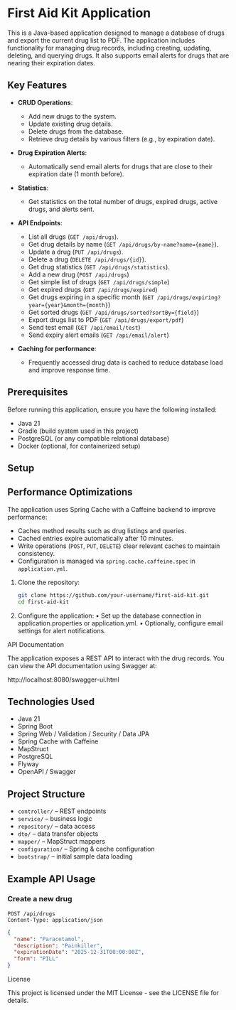# First Aid Kit Application

This is a Java-based application designed to manage a database of drugs and export the current drug list to PDF. The application includes functionality for managing drug records, including creating, updating, deleting, and querying drugs. It also supports email alerts for drugs that are nearing their expiration dates.

## Key Features

- **CRUD Operations**: 
  - Add new drugs to the system.
  - Update existing drug details.
  - Delete drugs from the database.
  - Retrieve drug details by various filters (e.g., by expiration date).
  
- **Drug Expiration Alerts**:
  - Automatically send email alerts for drugs that are close to their expiration date (1 month before).
  
- **Statistics**:
  - Get statistics on the total number of drugs, expired drugs, active drugs, and alerts sent.
  
- **API Endpoints**:
  - List all drugs (`GET /api/drugs`).
  - Get drug details by name (`GET /api/drugs/by-name?name={name}`).
  - Update a drug (`PUT /api/drugs`).
  - Delete a drug (`DELETE /api/drugs/{id}`).
  - Get drug statistics (`GET /api/drugs/statistics`).
  - Add a new drug (`POST /api/drugs`)
  - Get simple list of drugs (`GET /api/drugs/simple`)
  - Get expired drugs (`GET /api/drugs/expired`)
  - Get drugs expiring in a specific month (`GET /api/drugs/expiring?year={year}&month={month}`)
  - Get sorted drugs (`GET /api/drugs/sorted?sortBy={field}`)
  - Export drugs list to PDF (`GET /api/drugs/export/pdf`)
  - Send test email (`GET /api/email/test`)
  - Send expiry alert emails (`GET /api/email/alert`)

- **Caching for performance**:
  - Frequently accessed drug data is cached to reduce database load and improve response time.
  
## Prerequisites

Before running this application, ensure you have the following installed:

- Java 21
- Gradle (build system used in this project)
- PostgreSQL (or any compatible relational database)
- Docker (optional, for containerized setup)

## Setup

## Performance Optimizations

The application uses Spring Cache with a Caffeine backend to improve performance:
- Caches method results such as drug listings and queries.
- Cached entries expire automatically after 10 minutes.
- Write operations (`POST`, `PUT`, `DELETE`) clear relevant caches to maintain consistency.
- Configuration is managed via `spring.cache.caffeine.spec` in `application.yml`.


1. Clone the repository:
   ```bash
   git clone https://github.com/your-username/first-aid-kit.git
   cd first-aid-kit

2. Configure the application:
	•	Set up the database connection in application.properties or application.yml.
	•	Optionally, configure email settings for alert notifications.


API Documentation

The application exposes a REST API to interact with the drug records. You can view the API documentation using Swagger at:

http://localhost:8080/swagger-ui.html

## Technologies Used

- Java 21
- Spring Boot
- Spring Web / Validation / Security / Data JPA
- Spring Cache with Caffeine
- MapStruct
- PostgreSQL
- Flyway
- OpenAPI / Swagger

## Project Structure

- `controller/` – REST endpoints
- `service/` – business logic
- `repository/` – data access
- `dto/` – data transfer objects
- `mapper/` – MapStruct mappers
- `configuration/` – Spring & cache configuration
- `bootstrap/` – initial sample data loading

## Example API Usage

### Create a new drug

```http
POST /api/drugs
Content-Type: application/json
```

```json
{
  "name": "Paracetamol",
  "description": "Painkiller",
  "expirationDate": "2025-12-31T00:00:00Z",
  "form": "PILL"
}
```

License

This project is licensed under the MIT License - see the LICENSE file for details.
